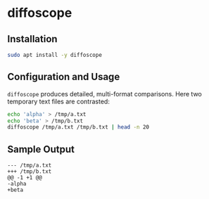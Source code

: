 # diffoscope

## Installation
```bash
sudo apt install -y diffoscope
```

## Configuration and Usage
`diffoscope` produces detailed, multi-format comparisons. Here two temporary text files are contrasted:
```bash
echo 'alpha' > /tmp/a.txt
echo 'beta' > /tmp/b.txt
diffoscope /tmp/a.txt /tmp/b.txt | head -n 20
```

## Sample Output
```
--- /tmp/a.txt
+++ /tmp/b.txt
@@ -1 +1 @@
-alpha
+beta
```
